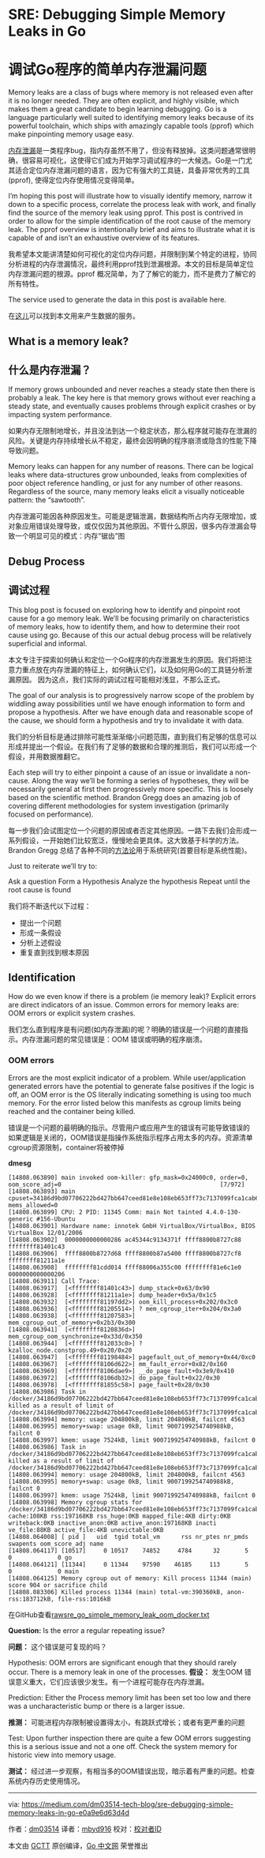# SRE: Debugging Simple Memory Leaks in Go
# 调试Go程序的简单内存泄漏问题

Memory leaks are a class of bugs where memory is not released even after it is no longer needed. They are often explicit, and highly visible, which makes them a great candidate to begin learning debugging. Go is a language particularly well suited to identifying memory leaks because of its powerful toolchain, which ships with amazingly capable tools (pprof) which make pinpointing memory usage easy.

[内存泄漏](https://en.wikipedia.org/wiki/Memory_leak)是一类程序bug，指内存虽然不用了，但没有释放掉。这类问题通常很明确，很容易可视化，这使得它们成为开始学习调试程序的一大候选。Go是一门尤其适合定位内存泄漏问题的语言，因为它有强大的工具链，具备非常优秀的工具(pprof), 使得定位内存使用情况变得简单。

I’m hoping this post will illustrate how to visually identify memory, narrow it down to a specific process, correlate the process leak with work, and finally find the source of the memory leak using pprof. This post is contrived in order to allow for the simple identification of the root cause of the memory leak. The pprof overview is intentionally brief and aims to illustrate what it is capable of and isn’t an exhaustive overview of its features.

我希望本文能讲清楚如何可视化的定位内存问题，并限制到某个特定的进程，协同分析进程的内存泄漏情况，最终利用pprof找到泄漏根源。本文的目标是简单定位内存泄漏问题的根源。pprof 概况简单，为了了解它的能力，而不是费力了解它的所有特性。

The service used to generate the data in this post is available here.

在[这儿](https://github.com/dm03514/grokking-go/tree/master/simple-memory-leak)可以找到本文用来产生数据的服务。

## What is a memory leak?
## 什么是内存泄漏？

If memory grows unbounded and never reaches a steady state then there is probably a leak. The key here is that memory grows without ever reaching a steady state, and eventually causes problems through explicit crashes or by impacting system performance.

如果内存无限制地增长，并且没法到达一个稳定状态，那么程序就可能存在泄漏的风险。关键是内存持续增长从不稳定，最终会因明确的程序崩溃或隐含的性能下降导致问题。

Memory leaks can happen for any number of reasons. There can be logical leaks where data-structures grow unbounded, leaks from complexities of poor object reference handling, or just for any number of other reasons. Regardless of the source, many memory leaks elicit a visually noticeable pattern: the “sawtooth”.

内存泄漏可能因各种原因发生。可能是逻辑泄漏，数据结构所占内存无限增加，或对象应用错误处理导致，或仅仅因为其他原因。不管什么原因，很多内存泄漏会导致一个明显可见的模式：内存“锯齿”图

## Debug Process
## 调试过程

This blog post is focused on exploring how to identify and pinpoint root cause for a go memory leak. We’ll be focusing primarily on characteristics of memory leaks, how to identify them, and how to determine their root cause using go. Because of this our actual debug process will be relatively superficial and informal.

本文专注于探索如何确认和定位一个Go程序的内存泄漏发生的原因。我们将把注意力重点放在内存泄漏的特征上，如何确认它们，以及如何用Go的工具链分析泄漏原因。 因为这点，我们实际的调试过程可能相对浅显，不那么正式。

The goal of our analysis is to progressively narrow scope of the problem by widdling away possibilities until we have enough information to form and propose a hypothesis. After we have enough data and reasonable scope of the cause, we should form a hypothesis and try to invalidate it with data.

我们的分析目标是通过排除可能性渐渐缩小问题范围，直到我们有足够的信息可以形成并提出一个假设。在我们有了足够的数据和合理的推测后，我们可以形成一个假设，并用数据推翻它。

Each step will try to either pinpoint a cause of an issue or invalidate a non-cause. Along the way we’ll be forming a series of hypotheses, they will be necessarily general at first then progressively more specific. This is loosely based on the scientific method. Brandon Gregg does an amazing job of covering different methodologies for system investigation (primarily focused on performance).

每一步我们会试图定位一个问题的原因或者否定其他原因。一路下去我们会形成一系列假设，一开始她们比较宽泛，慢慢地会更具体。这大致基于科学的方法。Brandon Gregg 总结了各种不同的[方法论](http://www.brendangregg.com/methodology.html)用于系统研究(首要目标是系统性能)。

Just to reiterate we’ll try to:

Ask a question
Form a Hypothesis
Analyze the hypothesis
Repeat until the root cause is found

我们将不断迭代以下过程：

- 提出一个问题
- 形成一条假设
- 分析上述假设
- 重复直到找到根本原因

## Identification
How do we even know if there is a problem (ie memory leak)? Explicit errors are direct indicators of an issue. Common errors for memory leaks are: OOM errors or explicit system crashes.

我们怎么直到程序是有问题(如内存泄漏)的呢？明确的错误是一个问题的直接指示。内存泄漏问题的常见错误是：OOM 错误或明确的程序崩溃。

### OOM errors
Errors are the most explicit indicator of a problem. While user/application generated errors have the potential to generate false positives if the logic is off, an OOM error is the OS literally indicating something is using too much memory. For the error listed below this manifests as cgroup limits being reached and the container being killed.

错误是一个问题的最明确的指示。尽管用户或应用产生的错误有可能导致错误的 如果逻辑是关闭的，OOM错误是指操作系统指示程序占用太多的内存。资源清单 cgroup资源限制，container将被停掉

**dmesg**

``` shell
[14808.063890] main invoked oom-killer: gfp_mask=0x24000c0, order=0, oom_score_adj=0                                             [7/972]
[14808.063893] main cpuset=34186d9bd07706222bd427bb647ceed81e8e108eb653ff73c7137099fca1cab6 mems_allowed=0
[14808.063899] CPU: 2 PID: 11345 Comm: main Not tainted 4.4.0-130-generic #156-Ubuntu
[14808.063901] Hardware name: innotek GmbH VirtualBox/VirtualBox, BIOS VirtualBox 12/01/2006
[14808.063902]  0000000000000286 ac45344c9134371f ffff8800b8727c88 ffffffff81401c43
[14808.063906]  ffff8800b8727d68 ffff8800b87a5400 ffff8800b8727cf8 ffffffff81211a1e
[14808.063908]  ffffffff81cdd014 ffff88006a355c00 ffffffff81e6c1e0 0000000000000206
[14808.063911] Call Trace:
[14808.063917]  [<ffffffff81401c43>] dump_stack+0x63/0x90
[14808.063928]  [<ffffffff81211a1e>] dump_header+0x5a/0x1c5
[14808.063932]  [<ffffffff81197dd2>] oom_kill_process+0x202/0x3c0
[14808.063936]  [<ffffffff81205514>] ? mem_cgroup_iter+0x204/0x3a0
[14808.063938]  [<ffffffff81207583>] mem_cgroup_out_of_memory+0x2b3/0x300
[14808.063941]  [<ffffffff8120836d>] mem_cgroup_oom_synchronize+0x33d/0x350
[14808.063944]  [<ffffffff812033c0>] ? kzalloc_node.constprop.49+0x20/0x20
[14808.063947]  [<ffffffff81198484>] pagefault_out_of_memory+0x44/0xc0
[14808.063967]  [<ffffffff8106d622>] mm_fault_error+0x82/0x160
[14808.063969]  [<ffffffff8106dae9>] __do_page_fault+0x3e9/0x410
[14808.063972]  [<ffffffff8106db32>] do_page_fault+0x22/0x30
[14808.063978]  [<ffffffff81855c58>] page_fault+0x28/0x30
[14808.063986] Task in /docker/34186d9bd07706222bd427bb647ceed81e8e108eb653ff73c7137099fca1cab6 killed as a result of limit of /docker/34186d9bd07706222bd427bb647ceed81e8e108eb653ff73c7137099fca1cab6
[14808.063994] memory: usage 204800kB, limit 204800kB, failcnt 4563
[14808.063995] memory+swap: usage 0kB, limit 9007199254740988kB, failcnt 0
[14808.063997] kmem: usage 7524kB, limit 9007199254740988kB, failcnt 0
[14808.063986] Task in /docker/34186d9bd07706222bd427bb647ceed81e8e108eb653ff73c7137099fca1cab6 killed as a result of limit of /docker/34186d9bd07706222bd427bb647ceed81e8e108eb653ff73c7137099fca1cab6
[14808.063994] memory: usage 204800kB, limit 204800kB, failcnt 4563
[14808.063995] memory+swap: usage 0kB, limit 9007199254740988kB, failcnt 0
[14808.063997] kmem: usage 7524kB, limit 9007199254740988kB, failcnt 0
[14808.063998] Memory cgroup stats for /docker/34186d9bd07706222bd427bb647ceed81e8e108eb653ff73c7137099fca1cab6: cache:108KB rss:197168KB rss_huge:0KB mapped_file:4KB dirty:0KB writeback:0KB inactive_anon:0KB active_anon:197168KB inacti
ve_file:88KB active_file:4KB unevictable:0KB
[14808.064008] [ pid ]   uid  tgid total_vm      rss nr_ptes nr_pmds swapents oom_score_adj name
[14808.064117] [10517]     0 10517    74852     4784      32       5        0             0 go
[14808.064121] [11344]     0 11344    97590    46185     113       5        0             0 main
[14808.064125] Memory cgroup out of memory: Kill process 11344 (main) score 904 or sacrifice child
[14808.083306] Killed process 11344 (main) total-vm:390360kB, anon-rss:183712kB, file-rss:1016kB
```

在GitHub查看[rawsre_go_simple_memory_leak_oom_docker.txt](https://gist.github.com/dm03514/ebcf24afc93396bedbb7a267f99293d3#file-sre_go_simple_memory_leak_oom_docker-txt)

**Question:** Is the error a regular repeating issue?

**问题：** 这个错误是可复现的吗？

Hypothesis: OOM errors are significant enough that they should rarely occur. There is a memory leak in one of the processes.
**假设：** 发生OOM 错误意义重大，它们应该很少发生。有一个进程可能存在内存泄漏。

Prediction: Either the Process memory limit has been set too low and there was a uncharacteristic bump or there is a larger issue.

**推测：** 可能进程内存限制被设置得太小，有跳跃式增长；或者有更严重的问题

Test: Upon further inspection there are quite a few OOM errors suggesting this is a serious issue and not a one off. Check the system memory for historic view into memory usage.

**测试：** 经过进一步观察，有相当多的OOM错误出现，暗示着有严重的问题。检查系统内存历史使用情况。

----------------

via: https://medium.com/dm03514-tech-blog/sre-debugging-simple-memory-leaks-in-go-e0a9e6d63d4d

作者：[dm03514](https://medium.com/@dm03514)
译者：[mbyd916](https://github.com/mbyd916)
校对：[校对者ID](https://github.com/校对者ID)

本文由 [GCTT](https://github.com/studygolang/GCTT) 原创编译，[Go 中文网](https://studygolang.com/) 荣誉推出
